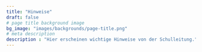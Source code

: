 ```yaml
---
title: "Hinweise"
draft: false
# page title background image
bg_image: "images/backgrounds/page-title.png"
# meta description
description : "Hier erscheinen wichtige Hinweise von der Schulleitung."
---
```

